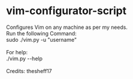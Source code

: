 # vim-configurator-script
Configures Vim on any machine as per my needs.
<br>Run the following Command: <br>
sudo ./vim.py -u "username"<br><br>
For help: <br>
./vim.py --help<br><br>
 Credits: thesheff17
